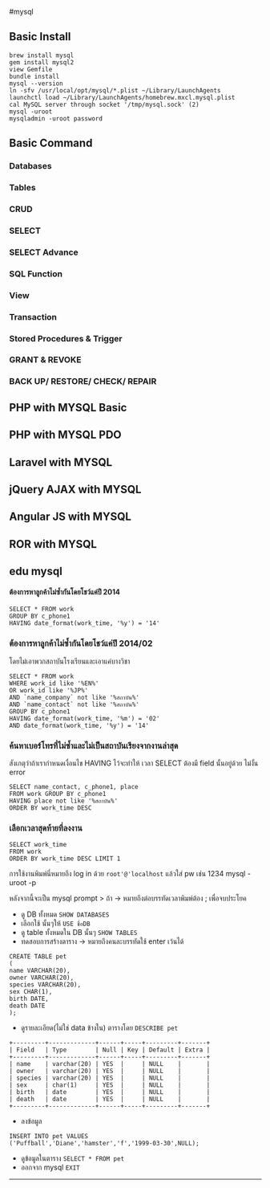 #mysql

## Basic Install

```
brew install mysql
gem install mysql2
view Gemfile
bundle install
mysql --version
ln -sfv /usr/local/opt/mysql/*.plist ~/Library/LaunchAgents
launchctl load ~/Library/LaunchAgents/homebrew.mxcl.mysql.plist
cal MySQL server through socket '/tmp/mysql.sock' (2)
mysql -uroot
mysqladmin -uroot password
```

## Basic Command

### Databases
### Tables
### CRUD
### SELECT
### SELECT Advance 
### SQL Function 
### View 
### Transaction 
### Stored Procedures & Trigger 
### GRANT & REVOKE
### BACK UP/ RESTORE/ CHECK/ REPAIR

## PHP with MYSQL Basic
## PHP with MYSQL PDO
## Laravel with MYSQL
## jQuery AJAX with MYSQL
## Angular JS with MYSQL
## ROR with MYSQL

## edu mysql

#### ต้องการหาลูกค้าไม่ซ้ำกันโดยโชว์แค่ปี 2014

```
SELECT * FROM work
GROUP BY c_phone1 
HAVING date_format(work_time, '%y') = '14'
```

### ต้องการหาลูกค้าไม่ซ้ำกันโดยโชว์แค่ปี 2014/02 

โดยไม่เอาพวกสถาบันโรงเรียนและเอาแค่บางวิชา

```
SELECT * FROM work
WHERE work_id like '%EN%' 
OR work_id like '%JP%' 
AND `name_company` not like '%สถาบัน%'
AND `name_contact` not like '%สถาบัน%'
GROUP BY c_phone1 
HAVING date_format(work_time, '%m') = '02' 
AND date_format(work_time, '%y') = '14'
```


### ค้นหาเบอร์โทรที่ไม่ซ้ำและไม่เป็นสถาบันเรียงจากงานล่าสุด

สังเกตุว่าถ้าเรากำหนดเงื่อนไข HAVING ไว้จะทำให้
เวลา SELECT ต้องมี field นั้นอยู่ด้วย ไม่งั้น error

```
SELECT name_contact, c_phone1, place 
FROM work GROUP BY c_phone1 
HAVING place not like '%สถาบัน%' 
ORDER BY work_time DESC
```

### เลือกเวลาสุดท้ายที่ลงงาน

```
SELECT work_time 
FROM work 
ORDER BY work_time DESC LIMIT 1
```

การใช้งานพิมพ์นี่หมายถึง log in ด้วย `root'@'localhost` แล้วใส่ pw เช่น 1234
	mysql -uroot -p

หลังจากนี้จะเป็น mysql prompt > ถ้า -> หมายถึงต่อบรรทัดเวลาพิมพ์ต้อง ; เพื่อจบประโยค

* ดู DB ทั้งหมด `SHOW DATABASES`
* เลือกใช้ นั้นๆให้ `USE ชื่อDB`
* ดู table ทั้งหมดใน DB นั้นๆ `SHOW TABLES`
* ทดสอบการสร้างตาราง -> หมายถึงคนละบรรทัดใช้ enter เว้นได้

```
CREATE TABLE pet 
(
name VARCHAR(20), 
owner VARCHAR(20),
species VARCHAR(20),
sex CHAR(1),
birth DATE,
death DATE
);
```

* ดูรายละเอียด(ไม่ใช่ data ข้างใน) ตารางโดย `DESCRIBE pet`

```
+---------+-------------+------+-----+---------+-------+
| Field   | Type        | Null | Key | Default | Extra |
+---------+-------------+------+-----+---------+-------+
| name    | varchar(20) | YES  |     | NULL    |       |
| owner   | varchar(20) | YES  |     | NULL    |       |
| species | varchar(20) | YES  |     | NULL    |       |
| sex     | char(1)     | YES  |     | NULL    |       |
| birth   | date        | YES  |     | NULL    |       |
| death   | date        | YES  |     | NULL    |       |
+---------+-------------+------+-----+---------+-------+
```

* ลงข้อมูล

```
INSERT INTO pet VALUES 
('Puffball','Diane','hamster','f','1999-03-30',NULL);
```

* ดูข้อมูลในตาราง `SELECT * FROM pet`
* ออกจาก mysql `EXIT`
-----